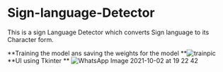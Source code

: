 # Sign-language-Detector
This is a sign Language Detector which converts Sign language to its Character form.

**Training the model ans saving the weights for the model
**![trainpic](https://user-images.githubusercontent.com/43677124/135724605-5a021136-15b3-442a-9f83-6c9b8b587cf4.PNG)
**UI using Tkinter
**
![WhatsApp Image 2021-10-02 at 19 22 42](https://user-images.githubusercontent.com/43677124/135724652-52f27a0c-08b0-4a49-a654-07d9259788a3.jpeg)

